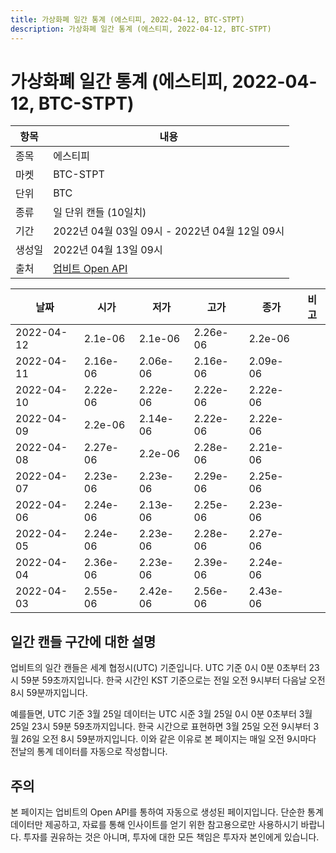 ```yaml
---
title: 가상화폐 일간 통계 (에스티피, 2022-04-12, BTC-STPT)
description: 가상화폐 일간 통계 (에스티피, 2022-04-12, BTC-STPT)
---
```



가상화폐 일간 통계 (에스티피, 2022-04-12, BTC-STPT)
===

|항목|내용|
|--|--|
|종목|에스티피|
|마켓|BTC-STPT|
|단위|BTC|
|종류|일 단위 캔들 (10일치)|
|기간|2022년 04월 03일 09시 - 2022년 04월 12일 09시|
|생성일|2022년 04월 13일 09시|
|출처|[업비트 Open API](https://docs.upbit.com)|


|날짜|시가|저가|고가|종가|비고|
|--|--|--|--|--|--|
|2022-04-12|2.1e-06|2.1e-06|2.26e-06|2.2e-06|    |
|2022-04-11|2.16e-06|2.06e-06|2.16e-06|2.09e-06|    |
|2022-04-10|2.22e-06|2.22e-06|2.22e-06|2.22e-06|    |
|2022-04-09|2.2e-06|2.14e-06|2.22e-06|2.22e-06|    |
|2022-04-08|2.27e-06|2.2e-06|2.28e-06|2.21e-06|    |
|2022-04-07|2.23e-06|2.23e-06|2.29e-06|2.25e-06|    |
|2022-04-06|2.24e-06|2.13e-06|2.25e-06|2.23e-06|    |
|2022-04-05|2.24e-06|2.23e-06|2.28e-06|2.27e-06|    |
|2022-04-04|2.36e-06|2.23e-06|2.39e-06|2.24e-06|    |
|2022-04-03|2.55e-06|2.42e-06|2.56e-06|2.43e-06|    |


일간 캔들 구간에 대한 설명
---


업비트의 일간 캔들은 세계 협정시(UTC) 기준입니다. 
UTC 기준 0시 0분 0초부터 23시 59분 59초까지입니다. 
한국 시간인 KST 기준으로는 전일 오전 9시부터 다음날 오전 8시 59분까지입니다. 


예를들면, UTC 기준 3월 25일 데이터는 UTC 시준 3월 25일 0시 0분 0초부터 3월 25일 23시 59분 59초까지입니다. 
한국 시간으로 표현하면 3월 25일 오전 9시부터 3월 26일 오전 8시 59분까지입니다. 
이와 같은 이유로 본 페이지는 매일 오전 9시마다 전날의 통계 데이터를 자동으로 작성합니다. 


주의
---


본 페이지는 업비트의 Open API를 통하여 자동으로 생성된 페이지입니다. 
단순한 통계 데이터만 제공하고, 자료를 통해 인사이트를 얻기 위한 참고용으로만 사용하시기 바랍니다. 
투자를 권유하는 것은 아니며, 투자에 대한 모든 책임은 투자자 본인에게 있습니다. 
